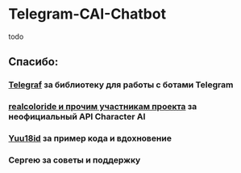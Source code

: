 # Telegram-CAI-Chatbot

todo



## Спасибо: 
### [Telegraf](https://github.com/telegraf/telegraf) за библиотеку для работы с ботами Telegram
### [realcoloride и прочим участникам проекта](https://github.com/realcoloride/node_characterai) за неофициальный API Character AI
### [Yuu18id](https://github.com/Yuu18id/character-ai-telegraf-chatbot) за пример кода и вдохновение
### Сергею за советы и поддержку




